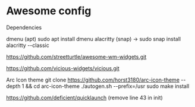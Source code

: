 # Awesome config

Dependencies

dmenu (apt) sudo apt install dmenu
alacritty (snap) -> sudo snap install alacritty --classic

https://github.com/streetturtle/awesome-wm-widgets.git

https://github.com/vicious-widgets/vicious.git

Arc Icon theme
git clone https://github.com/horst3180/arc-icon-theme --depth 1 && cd arc-icon-theme
./autogen.sh --prefix=/usr
sudo make install

https://github.com/deficient/quicklaunch (remove line 43 in init)
